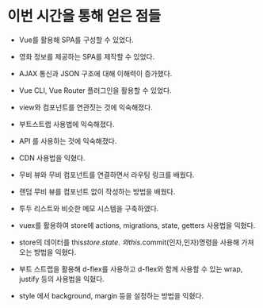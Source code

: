# 이번 시간을 통해 얻은 점들

- Vue를 활용해 SPA를 구성할 수 있었다.

- 영화 정보를 제공하는 SPA를 제작할 수 있었다.

- AJAX 통신과 JSON 구조에 대해 이해력이 증가했다.

- Vue CLI, Vue Router 플러그인을 활용할 수 있었다.

- view와 컴포넌트를 연관짓는 것에 익숙해졌다.

- 부트스트랩 사용법에 익숙해졌다.

- API 를 사용하는 것에  익숙해졌다.

- CDN 사용법을 익혔다.

- 무비 뷰와 무비 컴포넌트를 연결하면서 라우팅 링크를 배웠다.

- 랜덤 무비 뷰를 컴포넌트 없이 작성하는 방법을 배웠다.

- 투두 리스트와 비슷한 메모 시스템을 구축하였다.

- vuex를 활용하여 store에 actions, migrations, state, getters 사용법을 익혔다.

- store의 데이터를 this$store.state.~ 와 this.$commit(인자,인자)명령을 사용해 가져오는 방법을 익혔다.

- 부트 스트랩을 활용해 d-flex를 사용하고 d-flex와 함께 사용할 수 있는 wrap, justify 등의 사용법을 익혔다.

- style 에서 background, margin 등을 설정하는 방법을 익혔다.
  
  
